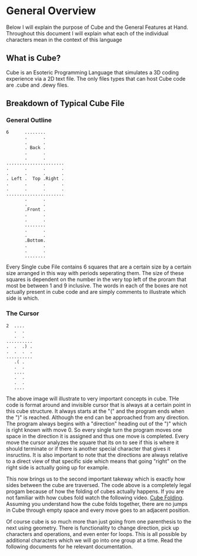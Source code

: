 # General Overview

Below I will explain the purpose of Cube and the General Features at Hand. Throughout this document I will explain what each of the individual characters mean in the context of this language

## What is Cube?

Cube is an Esoteric Programming Language that simulates a 3D coding experience via a 2D text file. The only files types that can host Cube code are .cube and .dewy files.

## Breakdown of Typical Cube File

### General Outline

```
6      ........
       .      .
       .      .
       . Back .
       .      .
       .      .
...................... 
.      .      .      . 
.      .      .      . 
. Left .  Top .Right . 
.      .      .      . 
.      .      .      . 
...................... 
       .      .
       .      .
       .Front .
       .      .
       .      .
       ........
       .      .
       .      .
       .Bottom.
       .      .
       .      .
       ........
```

Every Single cube File contains 6 squares that are a certain size by a certain size arranged in this way with periods seperating them. The size of these squares is dependent on the number in the very top left of the proram that most be between 1 and 9 inclusive. The words in each of the boxes are not actually present in cube code and are simply comments to illustrate which side is which.

### The Cursor

```
2  ....
   .  .
   .  .
..........
.  .  .) .
.  .  .  .
..........
   .( .
   .  .
   ....
   .  .
   .  .
   ....
```

The above image will illustrate to very important concepts in cube. THe code is format around and invisible cursor that is always at a certain point in this cube structure. It always starts at the "(" and the program ends when the ")" is reached. Although the end can be approached from any direction. The program always begins with a "direction" heading out of the ")" which is right known with move 0. So every single turn the program moves one space in the direction it is assigned and thus one move is completed. Every move the cursor analyzes the square that its on to see if this is where it should terminate or if there is another special character that gives it insructins. It is also important to note that the directions are always relative to a direct view of that specific side which means that going "right" on the right side is actually going up for example.

This now brings us to the second important takeway which is exactly how sides between the cube are traversed. The code above is a completely legal progam because of how the folding of cubes actually happens. If you are not familiar with how cubes fold watch the following video. [Cube Folding](https://www.youtube.com/watch?v=QCufFrithLU). Assuming you understand how the cube folds together, there are no jumps in Cube through empty space and every move goes to an adjacent position.

Of course cube is so much more than just going from one parenthesis to the next using geometry. There is functionality to change direction, pick up characters and operations, and even enter for loops. This is all possible by additional characters which we will go into one group at a time. Read the following documents for he relevant documentation.
